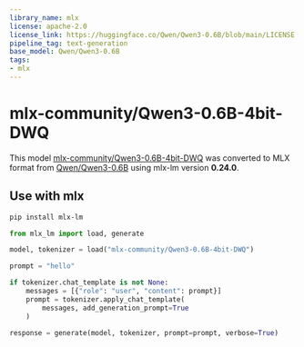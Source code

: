 ```yaml
---
library_name: mlx
license: apache-2.0
license_link: https://huggingface.co/Qwen/Qwen3-0.6B/blob/main/LICENSE
pipeline_tag: text-generation
base_model: Qwen/Qwen3-0.6B
tags:
- mlx
---
```


# mlx-community/Qwen3-0.6B-4bit-DWQ

This model [mlx-community/Qwen3-0.6B-4bit-DWQ](https://huggingface.co/mlx-community/Qwen3-0.6B-4bit-DWQ) was
converted to MLX format from [Qwen/Qwen3-0.6B](https://huggingface.co/Qwen/Qwen3-0.6B)
using mlx-lm version **0.24.0**.

## Use with mlx

```bash
pip install mlx-lm
```

```python
from mlx_lm import load, generate

model, tokenizer = load("mlx-community/Qwen3-0.6B-4bit-DWQ")

prompt = "hello"

if tokenizer.chat_template is not None:
    messages = [{"role": "user", "content": prompt}]
    prompt = tokenizer.apply_chat_template(
        messages, add_generation_prompt=True
    )

response = generate(model, tokenizer, prompt=prompt, verbose=True)
```
